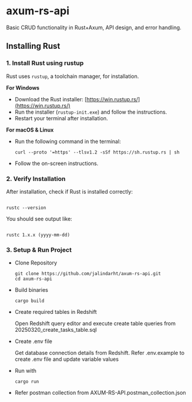 # axum-rs-api
Basic CRUD functionality in Rust+Axum, API design, and error handling.

## Installing Rust

### 1. Install Rust using rustup

Rust uses `rustup`, a toolchain manager, for installation.

**For Windows**

*   Download the Rust installer: [https://win.rustup.rs/](https://win.rustup.rs/)
*   Run the installer (`rustup-init.exe`) and follow the instructions.
*   Restart your terminal after installation.

**For macOS & Linux**

*   Run the following command in the terminal:

    ```
    curl --proto '=https' --tlsv1.2 -sSf https://sh.rustup.rs | sh
    ```

*   Follow the on-screen instructions.

### 2. Verify Installation

After installation, check if Rust is installed correctly:

```

rustc --version

```

You should see output like:

```

rustc 1.x.x (yyyy-mm-dd)

```

### 3. Setup & Run Project

*   Clone Repository 

    ```
    git clone https://github.com/jalindarht/axum-rs-api.git
    cd axum-rs-api
    ```

*   Build binaries
   
    ```
    cargo build
    ```

*   Create required tables in Redshift

    Open Redshift query editor and execute create table queries from 20250320_create_tasks_table.sql

*   Create .env file

    Get database connection details from Redshift.
    Refer .env.example to create .env file and update variable values

*   Run with 
  
    ```
    cargo run
    ```
*   Refer postman collection from AXUM-RS-API.postman_collection.json
